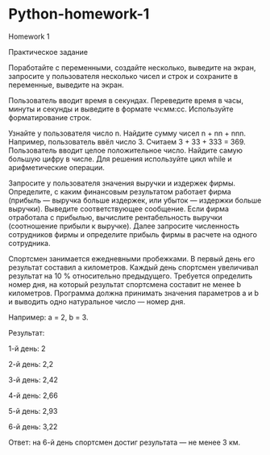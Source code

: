 # Python-homework-1 
Homework 1 

Практическое задание

Поработайте с переменными, создайте несколько, выведите на экран, запросите у пользователя несколько чисел и строк и сохраните в переменные, выведите на экран.

Пользователь вводит время в секундах. Переведите время в часы, минуты и секунды и выведите в формате чч:мм:сс. Используйте форматирование строк. 

Узнайте у пользователя число n. Найдите сумму чисел n + nn + nnn. Например, пользователь ввёл число 3. Считаем 3 + 33 + 333 = 369.
Пользователь вводит целое положительное число. Найдите самую большую цифру в числе. Для решения используйте цикл while и арифметические операции.

Запросите у пользователя значения выручки и издержек фирмы. Определите, с каким финансовым результатом работает фирма (прибыль — выручка больше издержек, или убыток — издержки больше выручки). Выведите соответствующее сообщение. Если фирма отработала с прибылью, вычислите рентабельность выручки (соотношение прибыли к выручке). Далее запросите численность сотрудников фирмы и определите прибыль фирмы в расчете на одного сотрудника.

Спортсмен занимается ежедневными пробежками. В первый день его результат составил a километров. Каждый день спортсмен увеличивал результат на 10 % относительно предыдущего. Требуется определить номер дня, на который результат спортсмена составит не менее b километров. Программа должна принимать значения параметров a и b и  выводить одно натуральное число — номер дня.

Например: a = 2, b = 3.

Результат: 

1-й день: 2

2-й день: 2,2

3-й день: 2,42

4-й день: 2,66

5-й день: 2,93

6-й день: 3,22

Ответ: на 6-й день спортсмен достиг результата — не менее 3 км. 
